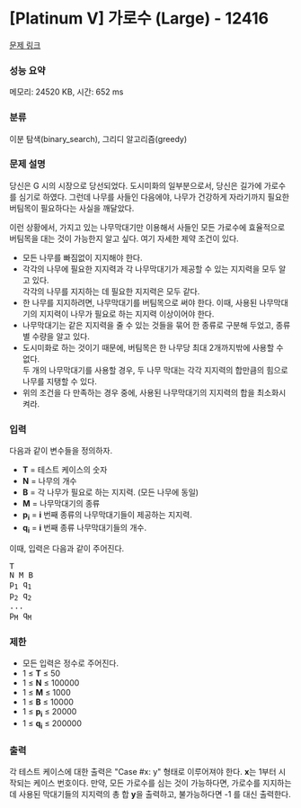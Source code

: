 # [Platinum V] 가로수 (Large) - 12416 

[문제 링크](https://www.acmicpc.net/problem/12416) 

### 성능 요약

메모리: 24520 KB, 시간: 652 ms

### 분류

이분 탐색(binary_search), 그리디 알고리즘(greedy)

### 문제 설명

<p>당신은 G 시의 시장으로 당선되었다. 도시미화의 일부분으로서, 당신은 길가에 가로수를 심기로 하였다. 그런데 나무를 사들인 다음에야, 나무가 건강하게 자라기까지 필요한 버팀목이 필요하다는 사실을 깨달았다.</p>

<p>이런 상황에서, 가지고 있는 나무막대기만 이용해서 사들인 모든 가로수에 효율적으로 버팀목을 대는 것이 가능한지 알고 싶다. 여기 자세한 제약 조건이 있다.</p>

<p> </p>

<ul>
	<li>모든 나무를 빠짐없이 지지해야 한다.</li>
	<li>각각의 나무에 필요한 지지력과 각 나무막대기가 제공할 수 있는 지지력을 모두 알고 있다.<br>
	각각의 나무를 지지하는 데 필요한 지지력은 모두 같다.</li>
	<li>한 나무를 지지하려면, 나무막대기를 버팀목으로 써야 한다. 이때, 사용된 나무막대기의 지지력이 나무가 필요로 하는 지지력 이상이어야 한다.</li>
	<li>나무막대기는 같은 지지력을 줄 수 있는 것들을 묶어 한 종류로 구분해 두었고, 종류별 수량을 알고 있다.</li>
	<li>도시미화로 하는 것이기 때문에, 버팀목은 한 나무당 최대 2개까지밖에 사용할 수 없다.<br>
	두 개의 나무막대기를 사용할 경우, 두 나무 막대는 각각 지지력의 합만큼의 힘으로 나무를 지탱할 수 있다.</li>
	<li>위의 조건을 다 만족하는 경우 중에, 사용된 나무막대기의 지지력의 합을 최소화시켜라.</li>
</ul>

### 입력 

 <p>다음과 같이 변수들을 정의하자.</p>

<p> </p>

<ul>
	<li><strong>T</strong> = 테스트 케이스의 숫자</li>
	<li><strong>N</strong> = 나무의 개수</li>
	<li><strong>B</strong> = 각 나무가 필요로 하는 지지력. (모든 나무에 동일)</li>
	<li><strong>M</strong> = 나무막대기의 종류</li>
	<li><strong>p<sub>i</sub></strong> = <strong>i</strong> 번째 종류의 나무막대기들이 제공하는 지지력.</li>
	<li><strong>q<sub>i</sub></strong> = <strong>i</strong> 번째 종류 나무막대기들의 개수.
	<p> </p>
	</li>
</ul>

<p>이때, 입력은 다음과 같이 주어진다.</p>

<pre>T
N M B
p<sub>1</sub> q<sub>1</sub>
p<sub>2</sub> q<sub>2</sub>
...
p<sub>M</sub> q<sub>M</sub></pre>

<h3>제한</h3>

<ul>
	<li>모든 입력은 정수로 주어진다.</li>
	<li>1 ≤ <strong>T</strong> ≤ 50</li>
	<li>1 ≤ <strong>N</strong> ≤ 100000</li>
	<li>1 ≤ <strong>M</strong> ≤ 1000</li>
	<li>1 ≤ <strong>B</strong> ≤ 10000</li>
	<li>1 ≤ <strong>p<sub>i</sub></strong> ≤ 20000</li>
	<li>1 ≤ <strong>q<sub>i</sub></strong> ≤ 200000</li>
</ul>

### 출력 

 <p>각 테스트 케이스에 대한 출력은 "Case #x: y" 형태로 이루어져야 한다. <strong>x</strong>는 1부터 시작되는 케이스 번호이다. 만약, 모든 가로수를 심는 것이 가능하다면, 가로수를 지지하는데 사용된 막대기들의 지지력의 총 합 <strong>y</strong>을 출력하고, 불가능하다면 -1 를 대신 출력한다.</p>

